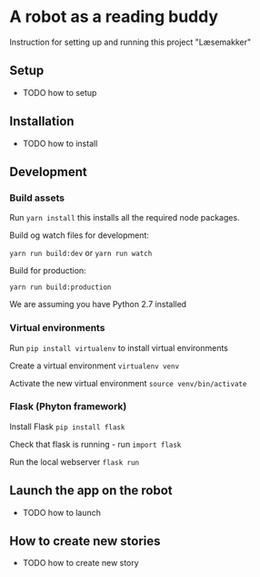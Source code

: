 # A robot as a reading buddy

Instruction for setting up and running this project "Læsemakker"

## Setup

- TODO how to setup

## Installation

- TODO how to install

## Development

### Build assets

Run `yarn install` this installs all the required node packages.

Build og watch files for development:

`yarn run build:dev` or `yarn run watch`

Build for production:

`yarn run build:production`

We are assuming you have Python 2.7 installed

### Virtual environments

Run `pip install virtualenv` to install virtual environments

Create a virtual environment `virtualenv venv`

Activate the new virtual environment `source venv/bin/activate`

### Flask (Phyton framework)

Install Flask `pip install flask`

Check that flask is running - run `import flask`

Run the local webserver `flask run`

## Launch the app on the robot

- TODO how to launch

## How to create new stories

- TODO how to create new story
